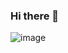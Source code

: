 ### Hi there 👋

![image](https://user-images.githubusercontent.com/8079021/98867841-8bc75b80-246f-11eb-8836-0c3093e5c935.png)


<!--
**dashtinejad/dashtinejad** is a ✨ _special_ ✨ repository because its `README.md` (this file) appears on your GitHub profile.

Here are some ideas to get you started:

- 🔭 I’m currently working on ...
- 🌱 I’m currently learning ...
- 👯 I’m looking to collaborate on ...
- 🤔 I’m looking for help with ...
- 💬 Ask me about ...
- 📫 How to reach me: ...
- 😄 Pronouns: ...
- ⚡ Fun fact: ...
-->

